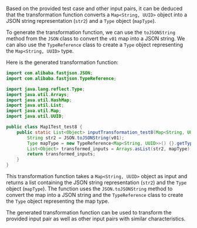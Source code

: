 Based on the provided test case and other input pairs, it can be deduced that the transformation function converts a `Map<String, UUID>` object into a JSON string representation (`str2`) and a `Type` object (`mapType`).

To generate the transformation function, we can use the `toJSONString` method from the `JSON` class to convert the `v01` map into a JSON string. We can also use the `TypeReference` class to create a `Type` object representing the `Map<String, UUID>` type.

Here is the generated transformation function:

```java
import com.alibaba.fastjson.JSON;
import com.alibaba.fastjson.TypeReference;

import java.lang.reflect.Type;
import java.util.Arrays;
import java.util.HashMap;
import java.util.List;
import java.util.Map;
import java.util.UUID;

public class Map1Test_test8 {
    public static List<Object> inputTransformation_test8(Map<String, UUID> v01) {
        String str2 = JSON.toJSONString(v01);
        Type mapType = new TypeReference<Map<String, UUID>>() {}.getType();
        List<Object> transformed_inputs = Arrays.asList(str2, mapType);
        return transformed_inputs;
    }
}
```

This transformation function takes a `Map<String, UUID>` object as input and returns a list containing the JSON string representation (`str2`) and the `Type` object (`mapType`). The function uses the `JSON.toJSONString` method to convert the map into a JSON string and the `TypeReference` class to create the `Type` object representing the map type.

The generated transformation function can be used to transform the provided input pair as well as other input pairs with similar characteristics.
